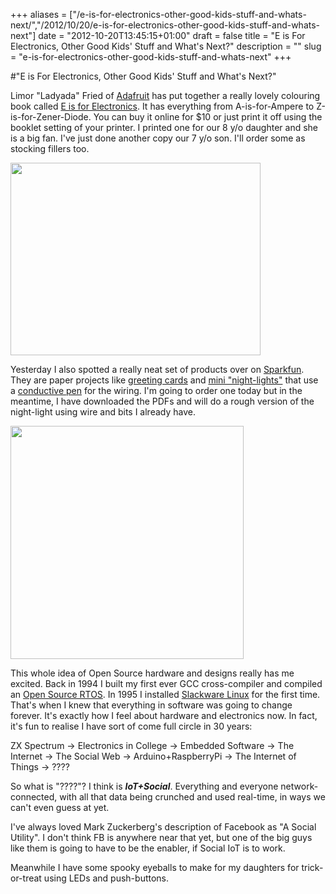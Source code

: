 +++
aliases = ["/e-is-for-electronics-other-good-kids-stuff-and-whats-next/","/2012/10/20/e-is-for-electronics-other-good-kids-stuff-and-whats-next"]
date = "2012-10-20T13:45:15+01:00"
draft = false
title = "E is For Electronics, Other Good Kids' Stuff and What's Next?"
description = ""
slug = "e-is-for-electronics-other-good-kids-stuff-and-whats-next"
+++

#"E is For Electronics, Other Good Kids' Stuff and What's Next?"

Limor "Ladyada" Fried of <a href="http://www.adafruit.com/">Adafruit</a> has put together a really lovely colouring book called <a href="http://www.adafruit.com/products/1000">E is for Electronics</a>. It has everything from A-is-for-Ampere to Z-is-for-Zener-Diode. You can buy it online for $10 or just print it off using the booklet setting of your printer. I printed one for our 8 y/o daughter and she is a big fan. I've just done another copy our 7 y/o son. I'll order some as stocking fillers too.

<a href="https://d2j17b10ywb1i7.cloudfront.net/wp-content/uploads/2012/10/1000frontcover_MED.jpg"><img class="size-full wp-image-879 aligncenter" title="1000frontcover_MED" src="https://d2j17b10ywb1i7.cloudfront.net/wp-content/uploads/2012/10/1000frontcover_MED.jpg" alt="" width="400" height="308" /></a>

Yesterday I also spotted a really neat set of products over on <a href="http://www.sparkfun.com/">Sparkfun</a>. They are paper projects like <a href="https://www.sparkfun.com/products/11522">greeting cards</a> and <a href="https://www.sparkfun.com/products/11523">mini "night-lights"</a> that use a <a href="https://www.sparkfun.com/products/11521">conductive pen</a> for the wiring. I'm going to order one today but in the meantime, I have downloaded the PDFs and will do a rough version of the night-light using wire and bits I already have.

<a href="https://d2j17b10ywb1i7.cloudfront.net/wp-content/uploads/2012/10/sqr_BareConductive_HouseKit.jpg"><img class="size-full wp-image-878 aligncenter" title="sqr_BareConductive_HouseKit" src="https://d2j17b10ywb1i7.cloudfront.net/wp-content/uploads/2012/10/sqr_BareConductive_HouseKit.jpg" alt="" width="373" height="373" /></a>

This whole idea of Open Source hardware and designs really has me excited. Back in 1994 I built my first ever GCC cross-compiler and compiled an <a href="http://www.rtems.org/">Open Source RTOS</a>. In 1995 I installed <a href="http://www.slackware.com/">Slackware Linux</a> for the first time. That's when I knew that everything in software was going to change forever. It's exactly how I feel about hardware and electronics now. In fact, it's fun to realise I have sort of come full circle in 30 years:

ZX Spectrum -&gt; Electronics in College -&gt; Embedded Software -&gt; The Internet -&gt; The Social Web -&gt; Arduino+RaspberryPi -&gt; The Internet of Things -&gt; ????

So what is "????"? I think is <strong><em>IoT+Social</em></strong>. Everything and everyone network-connected, with all that data being crunched and used real-time, in ways we can't even guess at yet.

I've always loved Mark Zuckerberg's description of Facebook as "A Social Utility". I don't think FB is anywhere near that yet, but one of the big guys like them is going to have to be the enabler, if Social IoT is to work.

Meanwhile I have some spooky eyeballs to make for my daughters for trick-or-treat using LEDs and push-buttons.

&nbsp;